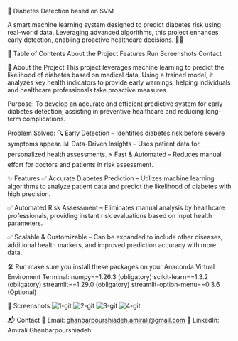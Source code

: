 🚀 Diabetes Detection based on SVM

A smart machine learning system designed to predict diabetes risk using real-world data. Leveraging advanced algorithms, this project enhances early detection, enabling proactive healthcare decisions. 🔬💡

📌 Table of Contents
About the Project
Features
Run
Screenshots
Contact

🎯 About the Project
This project leverages machine learning to predict the likelihood of diabetes based on medical data. Using a trained model, it analyzes key health indicators to provide early warnings, helping individuals and healthcare professionals take proactive measures.

Purpose:
To develop an accurate and efficient predictive system for early diabetes detection, assisting in preventive healthcare and reducing long-term complications.

Problem Solved:
🔍 Early Detection – Identifies diabetes risk before severe symptoms appear.
📊 Data-Driven Insights – Uses patient data for personalized health assessments.
⚡ Fast & Automated – Reduces manual effort for doctors and patients in risk assessment.

✨ Features
✅ Accurate Diabetes Prediction – Utilizes machine learning algorithms to analyze patient data and predict the likelihood of diabetes with high precision.

✅ Automated Risk Assessment – Eliminates manual analysis by healthcare professionals, providing instant risk evaluations based on input health parameters.

✅ Scalable & Customizable – Can be expanded to include other diseases, additional health markers, and improved prediction accuracy with more data.

🛠️ Run
make sure you install these packages on your Anaconda Virtual Enviroment Terminal:
numpy==1.26.3 (obligatory)
scikit-learn==1.3.2 (obligatory)
streamlit==1.29.0 (obligatory)
streamlit-option-menu==0.3.6 (Optional)

📸 Screenshots
![1-git](https://github.com/user-attachments/assets/b1231adb-7abd-44c7-8d57-8b25346a5873)
![2-git](https://github.com/user-attachments/assets/58a9daee-5084-4222-8b0c-76a304cc2525)
![3-git](https://github.com/user-attachments/assets/fd1b83a4-1bc4-48e1-8bc0-8b0047caddd3)
![4-git](https://github.com/user-attachments/assets/8ae88526-d358-4618-a327-3c4623b711c1)


📬 Contact
📧 Email: ghanbarpourshiadeh.amirali@gmail.com
🔗 LinkedIn: Amirali Ghanbarpourshiadeh
